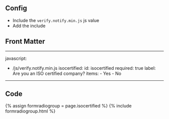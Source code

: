 
## Config

* Include the `verify.notify.min.js` js value
* Add the include


## Front Matter

---
javascript:
- /js/verify.notify.min.js
isocertified:
    id: isocertified
    required: true
    label: Are you an ISO certified company?
    items:
        - Yes
        - No
---

## Code

{% assign formradiogroup = page.isocertified %}
{% include formradiogroup.html %}

